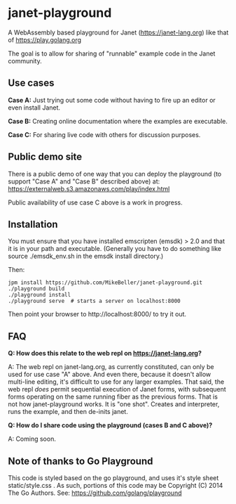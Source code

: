 # janet-playground

A WebAssembly based playground for Janet (https://janet-lang.org)
like that of https://play.golang.org

The goal is to allow for sharing of "runnable" example code
in the Janet community. 

## Use cases

**Case A:** Just trying out some code without having to fire up an editor or even install Janet.

**Case B:** Creating online documentation where the examples are executable.

**Case C:** For sharing live code with others for discussion purposes.

## Public demo site

There is a public demo of one way that you can deploy the playground (to
support "Case A" and "Case B" described above) at: https://externalweb.s3.amazonaws.com/play/index.html

Public availability of use case C above is a work in progress.

## Installation

You must ensure that you have installed emscripten (emsdk) > 2.0
and that it is in your path and executable.  (Generally you have
to do something like source ./emsdk_env.sh in the emsdk install directory.)

Then:

```
jpm install https://github.com/MikeBeller/janet-playground.git
./playground build
./playground install
./playground serve  # starts a server on localhost:8000
```

Then point your browser to http://localhost:8000/ to try it out.

## FAQ

**Q: How does this relate to the web repl on https://janet-lang.org?**

A: The web repl on janet-lang.org, as currently constituted, can only be
used for use case "A" above.  And even there, because it doesn't allow
multi-line editing, it's difficult to use for any larger examples.  That
said, the web repl *does* permit sequential execution of Janet forms,
with subsequent forms operating on the same running fiber as the previous
forms.  That is not how janet-playground works.  It is "one shot".  Creates
and interpreter, runs the example, and then de-inits janet.

**Q: How do I share code using the playground (cases B and C above)?**

A: Coming soon.

## Note of thanks to Go Playground

This code is styled based on the go playground, and uses it's style
sheet static/style.css .  As such, portions of this code
may be Copyright (C) 2014 The Go Authors.  See: 
https://github.com/golang/playground

